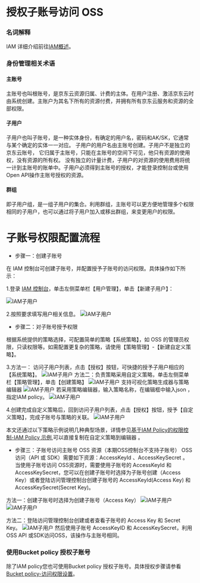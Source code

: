 # 授权子账号访问 OSS
### 名词解释
IAM 详细介绍前往[IAM概述](https://docs.jdcloud.com/cn/iam/product-overview)。

### 身份管理相关术语
#### 主账号
主账号也叫根账号，是京东云资源归属、计费的主体。在用户注册、激活京东云时由系统创建。主账户为其名下所有的资源付费，并拥有所有京东云服务和资源的全部权限。

#### 子用户
子用户也叫子账号，是一种实体身份，有确定的用户名，密码和AK/SK，它通常与某个确定的实体一一对应。 子用户的用户名由主账号创建。子用户不是独立的京东云账号，
它归属于主账号，只能在主账号的空间下可见，他只有资源的使用权，没有资源的所有权。
没有独立的计量计费，子用户的对资源的使用费用将统一计到主账号的账单中。子用户必须得到主账号的授权，才能登录控制台或使用Open API操作主账号授权的资源。
#### 群组
即子用户组，是一组子用户的集合。利用群组，主账号可以更方便地管理多个权限相同的子用户，也可以通过将子用户加入或移出群组，来变更用户的权限。

# 子账号权限配置流程

- 步骤一：创建子账号

 在 IAM 控制台可创建子账号，并配置授予子账号的访问权限。具体操作如下所示：
 
 1.登录 [IAM 控制台](https://iam-console.jdcloud.com/summary)，单击左侧菜单栏【用户管理】，单击【新建子用户】：
 
 ![IAM子用户](../../../../../image/Object-Storage-Service/OSS-108.png)
 
2.按照要求填写用户相关信息。
![IAM子用户](../../../../../image/Object-Storage-Service/OSS-109.png)

- 步骤二：对子账号授予权限

根据系统提供的策略选择，可配置简单的策略【系统策略】，如 OSS 的管理员权限，只读权限等。如需配置更复杂的策略，请使用【策略管理】-【新建自定义策略】。

3.方法一： 访问子用户列表，点击【授权】按钮，可快捷的授予子用户相应的【系统策略】。
![IAM子用户](../../../../../image/Object-Storage-Service/OSS-110.png)
方法二：负责策略采用自定义策略，单击左侧菜单栏【策略管理】，单击【创建策略】
![IAM子用户](../../../../../image/Object-Storage-Service/OSS-113.png)
支持可视化策略生成器与策略编辑器
![IAM子用户](../../../../../image/Object-Storage-Service/OSS-112.png)
若采用策略编辑器，输入策略名称，在编辑框中输入json ，指定IAM policy。
![IAM子用户](../../../../../image/Object-Storage-Service/OSS-111.png)

4.创建完成自定义策略后，回到访问子用户列表，点击【授权】按钮，授予【自定义策略】，完成子账号与策略的关联。
![IAM子用户](../../../../../image/Object-Storage-Service/OSS-114.png)

本文还通过以下策略示例说明几种典型场景，详情参见[基于IAM Policy的权限控制-IAM Policy 示例](../../Operation-Guide/Access-Control/Access-Control-Base-On-IAM-Policy.md),可以直接复制在自定义策略到编辑器 。

- 步骤三：子账号访问主账号 OSS 资源（本期OSS控制台不支持子账号）
OSS 访问（API 或 SDK）需要如下资源：AccessKeyId 、AccessKeySecret 。
当使用子账号访问 OSS资源时，需要使用子账号的 AccessKeyId 和 AccessKeySecret，您可以在创建子账号时选择为子账号创建（Access Key）或者登陆访问管理控制台创建子账号的 AccessKeyId(Access Key) 和 AccessKeySecret(Secret Key)。

方法一：创建子账号时选择为创建子账号（Access Key）
![IAM子用户](../../../../../image/Object-Storage-Service/OSS-115.png)
![IAM子用户](../../../../../image/Object-Storage-Service/OSS-116.jpg)

方法二：登陆访问管理控制台创建或者查看子账号的 Access Key 和 Secret Key。
![IAM子用户](../../../../../image/Object-Storage-Service/OSS-117.png)
然后使用子账号 AccessKeyID 和 AccessKeySecret，利用OSS API 或SDK访问OSS，该操作与主账号相同。

### 使用Bucket policy 授权子账号

除了IAM policy您也可使用Bucket policy 授权子账号。具体授权步骤请参看[Bucket policy-访问权限设置](../../Operation-Guide/Manage-Bucket/Set-Bucket-Policy-2.md)。














